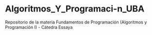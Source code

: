 # Algoritmos_Y_Programaci-n_UBA
Repositorio de la materia Fundamentos de Programación (Algoritmos y Programación I) - Cátedra Essaya
